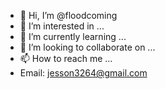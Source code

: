 - 👋 Hi, I’m @floodcoming
- 👀 I’m interested in ...
- 🌱 I’m currently learning ...
- 💞️ I’m looking to collaborate on ...
- 📫 How to reach me ...
- Email: jesson3264@gmail.com
<!---
floodcoming/floodcoming is a ✨ special ✨ repository because its `README.md` (this file) appears on your GitHub profile.
You can click the Preview link to take a look at your changes.
--->
